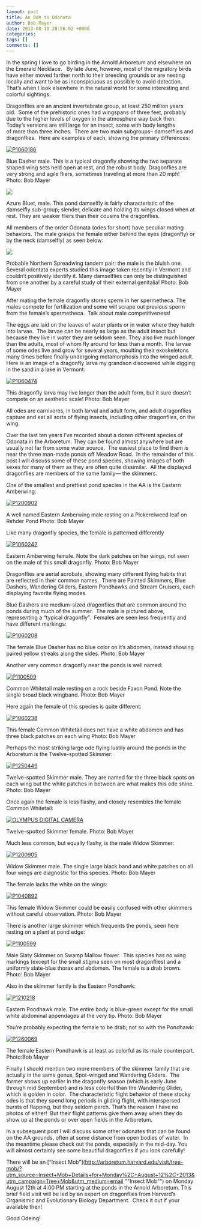 ```yaml
---
layout: post
title: An Ode to Odonata
author: Bob Mayer
date: 2013-08-10 20:56:02 +0000
categories:
tags: []
comments: []
---
```


In the spring I love to go birding in the Arnold Arboretum and elsewhere on the Emerald Necklace.   By late June, however, most of the migratory birds have either moved farther north to their breeding grounds or are nesting locally and want to be as inconspicuous as possible to avoid detection.  That’s when I look elsewhere in the natural world for some interesting and colorful sightings.

Dragonflies are an ancient invertebrate group, at least 250 million years old.  Some of the prehistoric ones had wingspans of three feet, probably due to the higher levels of oxygen in the atmosphere way back then. Today’s versions are still large for an insect, some with body lengths of more than three inches.  There are two main subgroups– damselflies and dragonflies.  Here are examples of each, showing the primary differences:

[![P1060186](/images/2013/07/P1060186.jpg)](/images/2013/07/P1060186.jpg)

Blue Dasher male. This is a typical dragonfly showing the two separate shaped wing sets held open at rest, and the robust body. Dragonflies are very strong and agile fliers, sometimes traveling at more than 20 mph!
Photo: Bob Mayer

[![](/images/2013/07/Azure-Bluet.jpg)](/images/2013/07/Azure-Bluet.jpg)

Azure Bluet, male. This pond damselfly is fairly characteristic of the damselfly sub-group; slender, delicate and holding its wings closed when at rest. They are weaker fliers than their cousins the dragonflies.

All members of the order Odonata (odes for short) have peculiar mating behaviors. The male grasps the female either behind the eyes (dragonfly) or by the neck (damselfly) as seen below:

[![](/images/2013/07/Emerald-Spreadwing.jpg)](/images/2013/07/Emerald-Spreadwing.jpg)

Probable Northern Spreadwing tandem pair; the male is the bluish one. Several odontata experts studied this image taken recently in Vermont and couldn’t positively identify it. Many damselflies can only be distinguished from one another by a careful study of their external genitalia!
Photo: Bob Mayer

After mating the female dragonfly stores sperm in her spermetheca. The males compete for fertilization and some will scrape out previous sperm from the female’s spermetheca.  Talk about male competitiveness!

The eggs are laid on the leaves of water plants or in water where they hatch into larvae.  The larvae can be nearly as large as the adult insect but because they live in water they are seldom seen. They also live much longer than the adults, most of whom fly around for less than a month. The larvae of some odes live and grow for several years, moulting their exoskeletons many times before finally undergoing metamorphosis into the winged adult.  Here is an image of a dragonfly larva my grandson discovered while digging in the sand in a lake in Vermont:

[![P1060474](/images/2013/08/P1060474.jpg)](/images/2013/08/P1060474.jpg)

This dragonfly larva may live longer than the adult form, but it sure doesn’t compete on an aesthetic scale!
Photo: Bob Mayer

All odes are carnivores, in both larval and adult form, and adult dragonflies capture and eat all sorts of flying insects, including other dragonflies, on the wing.

Over the last ten years I’ve recorded about a dozen different species of Odonata in the Arboretum. They can be found almost anywhere but are usually not far from some water source.  The easiest place to find them is near the three man-made ponds off Meadow Road.  In the remainder of this post I will discuss some of these pond species, showing images of both sexes for many of them as they are often quite dissimilar.  All the displayed dragonflies are members of the same family— the skimmers.

One of the smallest and prettiest pond species in the AA is the Eastern Amberwing:

[![P1200902](/images/2013/08/P1200902.jpg)](/images/2013/08/P1200902.jpg)

A well named Eastern Amberwing male resting on a Pickerelweed leaf on Rehder Pond
Photo: Bob Mayer

Like many dragonfly species, the female is patterned differently

[![P1060242](/images/2013/08/P1060242.jpg)](/images/2013/08/P1060242.jpg)

Eastern Amberwing female. Note the dark patches on her wings, not seen on the male of this small dragonfly.
Photo: Bob Mayer

Dragonflies are aerial acrobats, showing many different flying habits that are reflected in their common names.  There are Painted Skimmers, Blue Dashers, Wandering Gliders, Eastern Pondhawks and Stream Cruisers, each displaying favorite flying modes.

Blue Dashers are medium-sized dragonflies that are common around the ponds during much of the summer.  The male is pictured above, representing a “typical dragonfly”.  Females are seen less frequently and have different markings:

[![P1060208](/images/2013/08/P10602081.jpg)](/images/2013/08/P10602081.jpg)

The female Blue Dasher has no blue color on it’s abdomen, instead showing paired yellow streaks along the sides.
Photo: Bob Mayer

Another very common dragonfly near the ponds is well named:

[![P1100509](/images/2013/08/P1100509.jpg)](/images/2013/08/P1100509.jpg)

Common Whitetail male resting on a rock beside Faxon Pond. Note the single broad black wingband.
Photo: Bob Mayer

Here again the female of this species is quite different:

[![P1060238](/images/2013/08/P1060238.jpg)](/images/2013/08/P1060238.jpg)

This female Common Whitetail does not have a white abdomen and has three black patches on each wing
Photo: Bob Mayer

Perhaps the most striking large ode flying lustily around the ponds in the Arboretum is the Twelve-spotted Skimmer:

[![P1250449](/images/2013/08/P1250449.jpg)](/images/2013/08/P1250449.jpg)

Twelve-spotted Skimmer male. They are named for the three black spots on each wing but the white patches in between are what makes this ode shine.
Photo: Bob Mayer

Once again the female is less flashy, and closely resembles the female Common Whitetail:

[![OLYMPUS DIGITAL CAMERA](/images/2013/08/P1010010.jpg)](/images/2013/08/P1010010.jpg)

Twelve-spotted Skimmer female.
Photo: Bob Mayer

Much less common, but equally flashy, is the male Widow Skimmer:

[![P1200905](/images/2013/08/P1200905.jpg)](/images/2013/08/P1200905.jpg)

Widow Skimmer male. The single large black band and white patches on all four wings are diagnostic for this species.
Photo: Bob Mayer

The female lacks the white on the wings:

[![P1040892](/images/2013/08/P1040892.jpg)](/images/2013/08/P1040892.jpg)

This female Widow Skimmer could be easily confused with other skimmers without careful observation.
Photo: Bob Mayer

There is another large skimmer which frequents the ponds, seen here resting on a plant at pond edge:

[![P1100599](/images/2013/08/P1100599.jpg)](/images/2013/08/P1100599.jpg)

Male Slaty Skimmer on Swamp Mallow flower.  This species has no wing markings (except for the small stigma seen on most dragonflies) and a uniformly slate-blue thorax and abdomen. The female is a drab brown.
Photo: Bob Mayer

Also in the skimmer family is the Eastern Pondhawk:

[![P1210218](/images/2013/08/P1210218.jpg)](/images/2013/08/P1210218.jpg)

Eastern Pondhawk male. The entire body is blue-green except for the small white abdominal appendages at the very tip.
Photo: Bob Mayer

You’re probably expecting the female to be drab; not so with the Pondhawk:

[![P1260069](/images/2013/08/P1260069.jpg)](/images/2013/08/P1260069.jpg)

The female Eastern Pondhawk is at least as colorful as its male counterpart.
Photo:Bob Mayer

Finally I should mention two more members of the skimmer family that are actually in the same genus, Spot-winged and Wandering Gliders.  The former shows up earlier in the dragonfly season (which is early June through mid September) and is less colorful than the Wandering Glider, which is golden in color.  The characteristic flight behavior of these stocky odes is that they spend long periods in gliding flight, with interspersed bursts of flapping, but they seldom perch. That’s the reason I have no photos of either!  But their flight patterns give them away when they do show up at the ponds or over open fields in the Arboretum.

In a subsequent post I will discuss some other odonates that can be found on the AA grounds, often at some distance from open bodies of water.  In the meantime please check out the ponds, especially in the mid-day. You will almost certainly see some beautiful dragonflies if you look carefully!

There will be an [“Insect Mob”](http://arboretum.harvard.edu/visit/tree-mob/?utm_source=Insect+Mob+Details+for+Monday%2C+August+12%2C+2013&utm_campaign=Tree+Mob&utm_medium=email ""Insect Mob"") on Monday August 12th at 4:00 PM starting at the ponds in the Arnold Arboretum. This brief field visit will be led by an expert on dragonflies from Harvard’s Organismic and Evolutionary Biology Department.  Check it out if your available then!

Good Odeing!
